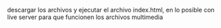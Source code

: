 descargar los archivos y ejecutar el archivo index.html, en lo posible con live server para que funcionen los archivos multimedia
